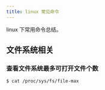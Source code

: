 ```yaml
---
title: linux 常见命令
---
```

linux 下常用命令总结。

## 文件系统相关

### 查看文件系统最多可打开文件个数

``` bash
$ cat /proc/sys/fs/file-max
```

